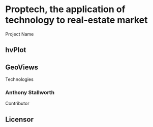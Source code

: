 # Proptech, the application of technology to real-estate market
Project Name





## hvPlot
## GeoViews
Technologies








### Anthony Stallworth 

Contributor








## Licensor


